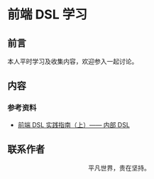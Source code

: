 # 前端 DSL 学习

## 前言

本人平时学习及收集内容，欢迎参入一起讨论。

## 内容

### 参考资料

- [前端 DSL 实践指南（上）—— 内部 DSL](https://juejin.im/post/5e4ddf38e51d4526f23a19e1)

## 联系作者

<div align="center">
    <p>
        平凡世界，贵在坚持。
    </p>
    <img :src="$withBase('/about/contact.png')" />
</div>
